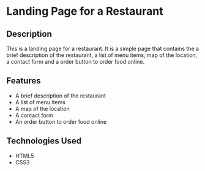 # Landing Page for a Restaurant

## Description
This is a landing page for a restaurant. It is a simple page that contains the a brief description of the restaurant, a list of menu items, map of the location, a contact form and a order button to order food online.

## Features


- A brief description of the restaurant
- A list of menu items
- A map of the location
- A contact form
- An order button to order food online

## Technologies Used

- HTML5
- CSS3

